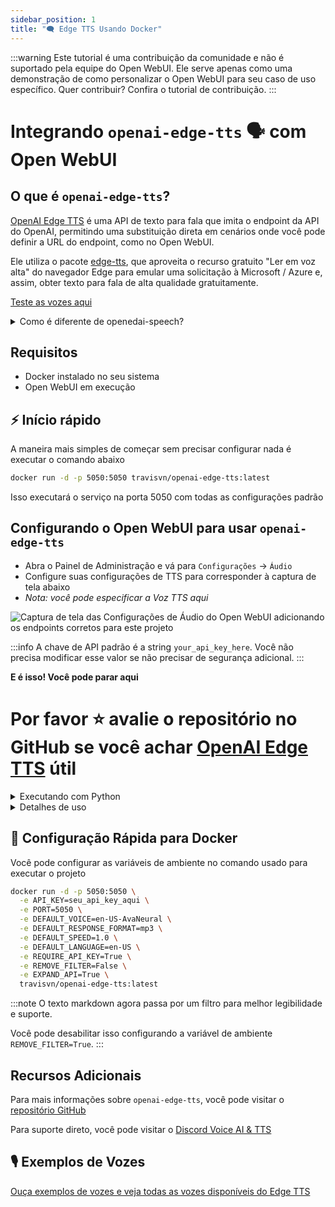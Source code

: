 ```yaml
---
sidebar_position: 1
title: "🗨️ Edge TTS Usando Docker"
---
```


:::warning
Este tutorial é uma contribuição da comunidade e não é suportado pela equipe do Open WebUI. Ele serve apenas como uma demonstração de como personalizar o Open WebUI para seu caso de uso específico. Quer contribuir? Confira o tutorial de contribuição.
:::

# Integrando `openai-edge-tts` 🗣️ com Open WebUI

## O que é `openai-edge-tts`?

[OpenAI Edge TTS](https://github.com/travisvn/openai-edge-tts) é uma API de texto para fala que imita o endpoint da API do OpenAI, permitindo uma substituição direta em cenários onde você pode definir a URL do endpoint, como no Open WebUI.

Ele utiliza o pacote [edge-tts](https://github.com/rany2/edge-tts), que aproveita o recurso gratuito "Ler em voz alta" do navegador Edge para emular uma solicitação à Microsoft / Azure e, assim, obter texto para fala de alta qualidade gratuitamente.

[Teste as vozes aqui](https://tts.travisvn.com)

<details>
  <summary>Como é diferente de openedai-speech?</summary>

Semelhante ao [openedai-speech](https://github.com/matatonic/openedai-speech), [openai-edge-tts](https://github.com/travisvn/openai-edge-tts) é um endpoint de API de texto para fala que imita o endpoint da API do OpenAI, permitindo uma substituição direta em cenários onde o endpoint de fala do OpenAI pode ser chamado e a URL do endpoint do servidor pode ser configurada.

`openedai-speech` é uma opção mais completa que permite a geração totalmente offline de fala com várias modalidades para escolher.

`openai-edge-tts` é uma opção mais simples que usa um pacote Python chamado `edge-tts` para gerar o áudio.

</details>

## Requisitos

- Docker instalado no seu sistema
- Open WebUI em execução

## ⚡️ Início rápido

A maneira mais simples de começar sem precisar configurar nada é executar o comando abaixo

```bash
docker run -d -p 5050:5050 travisvn/openai-edge-tts:latest
```

Isso executará o serviço na porta 5050 com todas as configurações padrão

## Configurando o Open WebUI para usar `openai-edge-tts`

- Abra o Painel de Administração e vá para `Configurações` -> `Áudio`
- Configure suas configurações de TTS para corresponder à captura de tela abaixo
- _Nota: você pode especificar a Voz TTS aqui_

![Captura de tela das Configurações de Áudio do Open WebUI adicionando os endpoints corretos para este projeto](https://utfs.io/f/MMMHiQ1TQaBobmOhsMkrO6Tl2kxX39dbuFiQ8cAoNzysIt7f)

:::info
A chave de API padrão é a string `your_api_key_here`. Você não precisa modificar esse valor se não precisar de segurança adicional.
:::

**E é isso! Você pode parar aqui**

# Por favor ⭐️ avalie o repositório no GitHub se você achar [OpenAI Edge TTS](https://github.com/travisvn/openai-edge-tts) útil


<details>
  <summary>Executando com Python</summary>
  
### 🐍 Executando com Python

Se você preferir executar este projeto diretamente com Python, siga estas etapas para configurar um ambiente virtual, instalar as dependências e iniciar o servidor.

#### 1. Clone o Repositório

```bash
git clone https://github.com/travisvn/openai-edge-tts.git
cd openai-edge-tts
```

#### 2. Configure um Ambiente Virtual

Crie e ative um ambiente virtual para isolar as dependências:

```bash
# Para macOS/Linux
python3 -m venv venv
source venv/bin/activate

# Para Windows
python -m venv venv
venv\Scripts\activate
```

#### 3. Instale as Dependências

Use `pip` para instalar os pacotes necessários listados em `requirements.txt`:

```bash
pip install -r requirements.txt
```

#### 4. Configure Variáveis de Ambiente

Crie um arquivo `.env` no diretório raiz e defina as seguintes variáveis:

```plaintext
API_KEY=your_api_key_here
PORT=5050

DEFAULT_VOICE=en-US-AvaNeural
DEFAULT_RESPONSE_FORMAT=mp3
DEFAULT_SPEED=1.0

DEFAULT_LANGUAGE=en-US

REQUIRE_API_KEY=True
REMOVE_FILTER=False
EXPAND_API=True
```

#### 5. Execute o Servidor

Depois de configurado, inicie o servidor com:

```bash
python app/server.py
```

O servidor começará a executar em `http://localhost:5050`.

#### 6. Teste a API

Agora você pode interagir com a API em `http://localhost:5050/v1/audio/speech` e outros endpoints disponíveis. Veja a seção de Uso para exemplos de requisição.

</details>

<details>
  <summary>Detalhes de uso</summary>
  
##### Endpoint: `/v1/audio/speech` (alias com `/audio/speech`)

Gera áudio a partir do texto de entrada. Parâmetros disponíveis:

**Parâmetro Obrigatório:**

- **input** (string): O texto a ser convertido em áudio (até 4096 caracteres).

**Parâmetros Opcionais:**

- **model** (string): Defina como "tts-1" ou "tts-1-hd" (padrão: `"tts-1"`).
- **voice** (string): Uma das vozes compatíveis com OpenAI (alloy, echo, fable, onyx, nova, shimmer) ou qualquer voz válida do `edge-tts` (padrão: `"en-US-AvaNeural"`).
- **response_format** (string): Formato do áudio. Opções: `mp3`, `opus`, `aac`, `flac`, `wav`, `pcm` (padrão: `mp3`).
- **speed** (número): Velocidade de reprodução (0.25 a 4.0). O padrão é `1.0`.

:::tip
Você pode navegar pelas vozes disponíveis e ouvir pré-visualizações de amostras em [tts.travisvn.com](https://tts.travisvn.com)
:::

Exemplo de requisição com `curl` e salvando a saída em um arquivo mp3:

```bash
curl -X POST http://localhost:5050/v1/audio/speech \
  -H "Content-Type: application/json" \
  -H "Authorization: Bearer seu_api_key_aqui" \
  -d {
    "input": "Olá, eu sou o seu assistente de IA! Apenas me diga como posso ajudar a dar vida às suas ideias.",
    "voice": "echo",
    "response_format": "mp3",
    "speed": 1.0
  } \
  --output speech.mp3
```

Ou, para estar em conformidade com os parâmetros do endpoint da API OpenAI:

```bash
curl -X POST http://localhost:5050/v1/audio/speech \
  -H "Content-Type: application/json" \
  -H "Authorization: Bearer seu_api_key_aqui" \
  -d {
    "model": "tts-1",
    "input": "Olá, eu sou o seu assistente de IA! Apenas me diga como posso ajudar a dar vida às suas ideias.",
    "voice": "alloy"
  } \
  --output speech.mp3
```

E um exemplo de um idioma diferente do inglês:

```bash
curl -X POST http://localhost:5050/v1/audio/speech \
  -H "Content-Type: application/json" \
  -H "Authorization: Bearer seu_api_key_aqui" \
  -d {
    "model": "tts-1",
    "input": "じゃあ、行く。電車の時間、調べておくよ。",
    "voice": "ja-JP-KeitaNeural"
  } \
  --output speech.mp3
```

##### Endpoints Adicionais

- **POST/GET /v1/models**: Lista os modelos de TTS disponíveis.
- **POST/GET /v1/voices**: Lista as vozes `edge-tts` para um idioma / localidade específico.
- **POST/GET /v1/voices/all**: Lista todas as vozes `edge-tts`, com informações de suporte ao idioma.

:::info
O `/v1` agora é opcional.

Além disso, há endpoints para **Azure AI Speech** e **ElevenLabs** para suporte futuro potencial, caso endpoints de API personalizados sejam permitidos para essas opções no Open WebUI.

Esses podem ser desabilitados configurando a variável de ambiente `EXPAND_API=False`.
:::

</details>

## 🐳 Configuração Rápida para Docker

Você pode configurar as variáveis de ambiente no comando usado para executar o projeto

```bash
docker run -d -p 5050:5050 \
  -e API_KEY=seu_api_key_aqui \
  -e PORT=5050 \
  -e DEFAULT_VOICE=en-US-AvaNeural \
  -e DEFAULT_RESPONSE_FORMAT=mp3 \
  -e DEFAULT_SPEED=1.0 \
  -e DEFAULT_LANGUAGE=en-US \
  -e REQUIRE_API_KEY=True \
  -e REMOVE_FILTER=False \
  -e EXPAND_API=True \
  travisvn/openai-edge-tts:latest
```

:::note
O texto markdown agora passa por um filtro para melhor legibilidade e suporte.

Você pode desabilitar isso configurando a variável de ambiente `REMOVE_FILTER=True`.
:::

## Recursos Adicionais

Para mais informações sobre `openai-edge-tts`, você pode visitar o [repositório GitHub](https://github.com/travisvn/openai-edge-tts)

Para suporte direto, você pode visitar o [Discord Voice AI & TTS](https://tts.travisvn.com/discord)

## 🎙️ Exemplos de Vozes

[Ouça exemplos de vozes e veja todas as vozes disponíveis do Edge TTS](https://tts.travisvn.com/)
